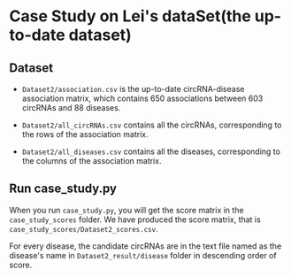 # Case Study on Lei's dataSet(the up-to-date dataset)

## Dataset
- `Dataset2/association.csv` is the up-to-date circRNA-disease association matrix, which contains 650 associations between 603 circRNAs and 88 diseases.
- `Dataset2/all_circRNAs.csv` contains all the circRNAs, corresponding to the rows of the association matrix.

- `Dataset2/all_diseases.csv` contains all the diseases, corresponding to the columns of the association matrix.


## Run case_study.py

When you run `case_study.py`, you will get the score matrix in the `case_study_scores` folder. We have produced the score matrix, that is `case_study_scores/Dataset2_scores.csv`.

For every disease, the candidate circRNAs are in the text file named as the disease's name in `Dataset2_result/disease` folder in descending order of score.